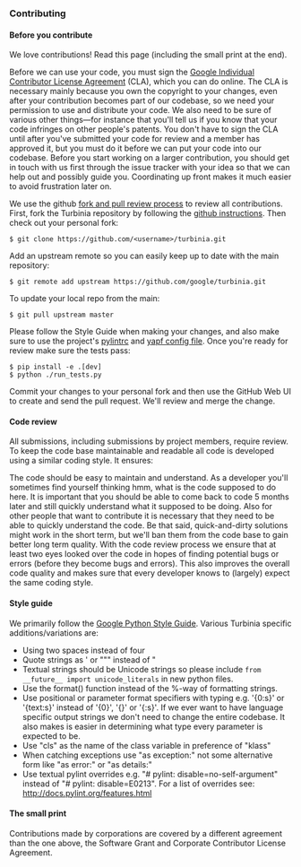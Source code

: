### Contributing

#### Before you contribute

We love contributions! Read this page (including the small print at the end).

Before we can use your code, you must sign the
[Google Individual Contributor License Agreement](https://developers.google.com/open-source/cla/individual?csw=1)
(CLA), which you can do online. The CLA is necessary mainly because you own the
copyright to your changes, even after your contribution becomes part of our
codebase, so we need your permission to use and distribute your code. We also
need to be sure of various other things—for instance that you'll tell us if you
know that your code infringes on other people's patents. You don't have to sign
the CLA until after you've submitted your code for review and a member has
approved it, but you must do it before we can put your code into our codebase.
Before you start working on a larger contribution, you should get in touch with
us first through the issue tracker with your idea so that we can help out and
possibly guide you. Coordinating up front makes it much easier to avoid
frustration later on.

We use the github
[fork and pull review process](https://help.github.com/articles/using-pull-requests)
to review all contributions. First, fork the Turbinia repository by following
the [github instructions](https://help.github.com/articles/fork-a-repo). Then
check out your personal fork:

    $ git clone https://github.com/<username>/turbinia.git

Add an upstream remote so you can easily keep up to date with the main
repository:

    $ git remote add upstream https://github.com/google/turbinia.git

To update your local repo from the main:

    $ git pull upstream master

Please follow the Style Guide when making your changes, and also make sure to
use the project's
[pylintrc](https://github.com/google/turbinia/blob/master/turbinia/config/pylintrc)
and
[yapf config file](https://github.com/google/turbinia/blob/master/turbinia/config/style.yapf).
Once you're ready for review make sure the tests pass:

    $ pip install -e .[dev]
    $ python ./run_tests.py

Commit your changes to your personal fork and then use the GitHub Web UI to
create and send the pull request. We'll review and merge the change.

#### Code review

All submissions, including submissions by project members, require review. To
keep the code base maintainable and readable all code is developed using a
similar coding style. It ensures:

The code should be easy to maintain and understand. As a developer you'll
sometimes find yourself thinking hmm, what is the code supposed to do here. It
is important that you should be able to come back to code 5 months later and
still quickly understand what it supposed to be doing. Also for other people
that want to contribute it is necessary that they need to be able to quickly
understand the code. Be that said, quick-and-dirty solutions might work in the
short term, but we'll ban them from the code base to gain better long term
quality. With the code review process we ensure that at least two eyes looked
over the code in hopes of finding potential bugs or errors (before they become
bugs and errors). This also improves the overall code quality and makes sure
that every developer knows to (largely) expect the same coding style.

#### Style guide

We primarily follow the
[Google Python Style Guide](https://google-styleguide.googlecode.com/svn/trunk/pyguide.html).
Various Turbinia specific additions/variations are:

*   Using two spaces instead of four
*   Quote strings as ' or """ instead of "
*   Textual strings should be Unicode strings so please include `from __future__
    import unicode_literals` in new python files.
*   Use the format() function instead of the %-way of formatting strings.
*   Use positional or parameter format specifiers with typing e.g. '{0:s}' or
    '{text:s}' instead of '{0}', '{}' or '{:s}'. If we ever want to have
    language specific output strings we don't need to change the entire
    codebase. It also makes is easier in determining what type every parameter
    is expected to be.
*   Use "cls" as the name of the class variable in preference of "klass"
*   When catching exceptions use "as exception:" not some alternative form like
    "as error:" or "as details:"
*   Use textual pylint overrides e.g. "# pylint: disable=no-self-argument"
    instead of "# pylint: disable=E0213". For a list of overrides see:
    http://docs.pylint.org/features.html

#### The small print

Contributions made by corporations are covered by a different agreement than the
one above, the Software Grant and Corporate Contributor License Agreement.
